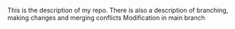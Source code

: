 This is the description of my repo.
There is also a description of branching, making changes and merging conflicts
Modification in main branch
